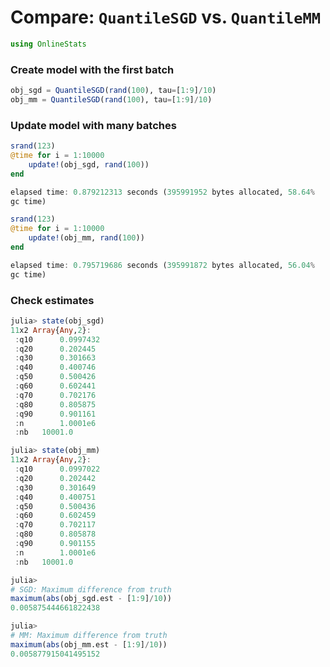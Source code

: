 
# Compare: `QuantileSGD` vs. `QuantileMM`


````julia
using OnlineStats
````





### Create model with the first batch
````julia
obj_sgd = QuantileSGD(rand(100), tau=[1:9]/10)
obj_mm = QuantileSGD(rand(100), tau=[1:9]/10)
````





### Update model with many batches
````julia
srand(123)
@time for i = 1:10000
    update!(obj_sgd, rand(100))
end
````


````julia
elapsed time: 0.879212313 seconds (395991952 bytes allocated, 58.64%
gc time)
````




````julia
srand(123)
@time for i = 1:10000
    update!(obj_mm, rand(100))
end
````


````julia
elapsed time: 0.795719686 seconds (395991872 bytes allocated, 56.04%
gc time)
````





### Check estimates
````julia
julia> state(obj_sgd)
11x2 Array{Any,2}:
 :q10      0.0997432
 :q20      0.202445 
 :q30      0.301663 
 :q40      0.400746 
 :q50      0.500426 
 :q60      0.602441 
 :q70      0.702176 
 :q80      0.805875 
 :q90      0.901161 
 :n        1.0001e6 
 :nb   10001.0      

julia> state(obj_mm)
11x2 Array{Any,2}:
 :q10      0.0997022
 :q20      0.202442 
 :q30      0.301649 
 :q40      0.400751 
 :q50      0.500436 
 :q60      0.602459 
 :q70      0.702117 
 :q80      0.805878 
 :q90      0.901155 
 :n        1.0001e6 
 :nb   10001.0      

julia> 
# SGD: Maximum difference from truth
maximum(abs(obj_sgd.est - [1:9]/10))
0.005875444661822438

julia> 
# MM: Maximum difference from truth
maximum(abs(obj_mm.est - [1:9]/10))
0.005877915041495152

````


